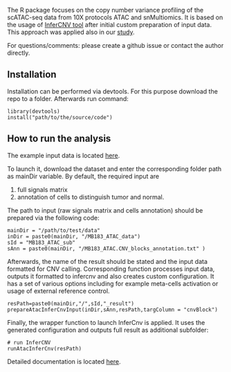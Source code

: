 The R package focuses on the copy number variance profiling of the scATAC-seq data from 10X protocols ATAC and snMultiomics. 
It is based on the usage of [InferCNV tool](https://github.com/broadinstitute/infercnv) after initial custom preparation of input data. 
This approach was applied also in our [study](https://www.nature.com/articles/s41586-025-08973-5). 

For questions/comments: please create a github issue or contact the author directly.  


## Installation ##

Installation can be performed via devtools. For this purpose download the repo to a folder. 
Afterwards run command: 

```
library(devtools)
install("path/to/the/source/code")
```

## How to run the analysis ##

The example input data is located [here](https://drive.google.com/drive/folders/1okTZxc4yeuv1U2BsSEEccn1tng-sLqu7?usp=drive_link). 

To launch it, download the dataset and enter the corresponding folder path as mainDir variable. 
By default, the required input are 
1) full signals matrix 
2) annotation of cells to distinguish tumor and normal.   

The path to input (raw signals matrix and cells annotation) should be prepared via the following code: 

```
mainDir = "/path/to/test/data"
inDir = paste0(mainDir, "/MB183_ATAC_data")
sId = "MB183_ATAC_sub"
sAnn = paste0(mainDir, "/MB183_ATAC.CNV_blocks_annotation.txt" )
```

Afterwards, the name of the result should be stated and the input data formatted for CNV calling. 
Corresponding function processes input data, outputs it formatted to infercnv and also creates custom configuration.
It has a set of various options including for example meta-cells activation or usage of external reference control. 

```
resPath=paste0(mainDir,"/",sId,"_result")
prepareAtacInferCnvInput(inDir,sAnn,resPath,targColumn = "cnvBlock")
```

Finally, the wrapper function to launch InferCnv is applied. It uses the generated configuration and outputs full result as additional subfolder:
```
# run InferCNV
runAtacInferCnv(resPath)

```

Detailed documentation is located [here](https://github.com/kokonech/atacInferCnv/wiki).




